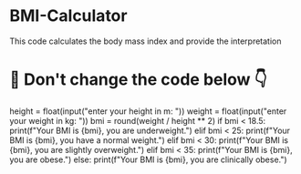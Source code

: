 # BMI-Calculator
This code calculates the body mass index and provide the interpretation

# 🚨 Don't change the code below 👇
height = float(input("enter your height in m: "))
weight = float(input("enter your weight in kg: "))
bmi = round(weight / height ** 2)
if bmi < 18.5:
  print(f"Your BMI is {bmi}, you are underweight.")
elif bmi < 25:
  print(f"Your BMI is {bmi}, you have a normal weight.")
elif bmi < 30:
  print(f"Your BMI is {bmi}, you are slightly overweight.")
elif bmi < 35:
  print(f"Your BMI is {bmi}, you are obese.")
else:
  print(f"Your BMI is {bmi}, you are clinically obese.")

